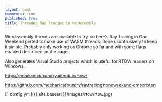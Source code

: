 ```yaml
---
layout: post
comments: true
published: true
title: Threaded Ray Tracing in WebAssembly
---
```


WebAssembly threads are available to try, so here's Ray Tracing in One Weekend ported to make use of WASM threads. Done unobtrusively to keep it simple. Probably only working on Chrome so far and with some flags enabled described on the page.

Also generates Visual Studio projects which is useful for RTOW readers on Windows.

<a href="https://mechanicsfoundry.github.io/rtow/">https://mechanicsfoundry.github.io/rtow/</a>

<a href="https://github.com/mechanicsfoundry/raytracinginoneweekend-emscripten">https://github.com/mechanicsfoundry/raytracinginoneweekend-emscripten</a>

![_config.yml]({{ site.baseurl }}/images/rtow/rtow.jpg)
